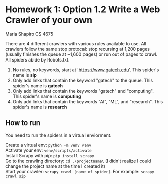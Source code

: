 # Homework 1: Option 1.2 Write a Web Crawler of your own
Maria Shapiro CS 4675


There are 4 different crawlers with various rules available to use. All crawlers follow the same stop protocal: stop recursing at 1,200 pages (usually finishes the queue at ~1,600 pages) or run out of pages to crawl. All spiders abide by Robots.txt. 

1. No rules, no keywords, start at 'https://www.gatech.edu'. This spider's name is **sip**
2. Only add links that contain the keyword "gatech" to the queue. This spider's name is **gatech**
3. Only add links that contain the keywords "gatech" and "computing". This spider's name is **computing**
4. Only add links that contain the keywords "AI", "ML", and "research". This spider's name is **research**


<h2>How to run</h2>  
You need to run the spiders in a virtual enviorment. 
  
Create a virtual env: `python -m venv venv`  
Activate your env: `venv/scripts/activate`  
Install Scrapy with pip: `pip install scrapy`   
Go to the crawling directory: `cd .\projectname\` (I didn't realize I could change the project name at the time I created it)  
Start your crawler: `scrapy crawl [name of spider]`. For example: `scrapy crawl sip`
